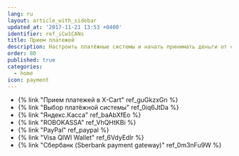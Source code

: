 ```yaml
---
lang: ru
layout: article_with_sidebar
updated_at: '2017-11-21 13:53 +0400'
identifier: ref_iCw1CANs
title: Прием платежей
description: Настроить платёжные системы и начать принимать деньги от своих покупателей
order: 80
published: true
categories:
  - home
icon: payment
---
```

*   {% link "Прием платежей в X-Cart" ref_guGkzxGn %}
*   {% link "Выбор платёжной системы" ref_0iq6JtDa %}
*   {% link "Яндекс.Касса" ref_baAbXfEo %}
*   {% link "ROBOKASSA" ref_VhQHtKBi %}
*   {% link "PayPal" ref_paypal %}
*   {% link "Visa QIWI Wallet" ref_6VdyEdlr %}
*   {% link "Сбербанк (Sberbank payment gateway)" ref_0m3nFu9W %}
